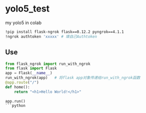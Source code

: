 # yolo5_test
my yolo5 in colab

```bash
!pip install flask-ngrok flask==0.12.2 pyngrok==4.1.1
!ngrok authtoken 'xxxxx' # 填自己Authtoken
```

## Use
```python
from flask_ngrok import run_with_ngrok
from flask import Flask
app = Flask(__name__)
run_with_ngrok(app)   # 将flask app对象传递给run_with_ngrok函数
@app.route("/")
def home():
    return "<h1>Hello World!</h1>"
  
app.run()
```python
